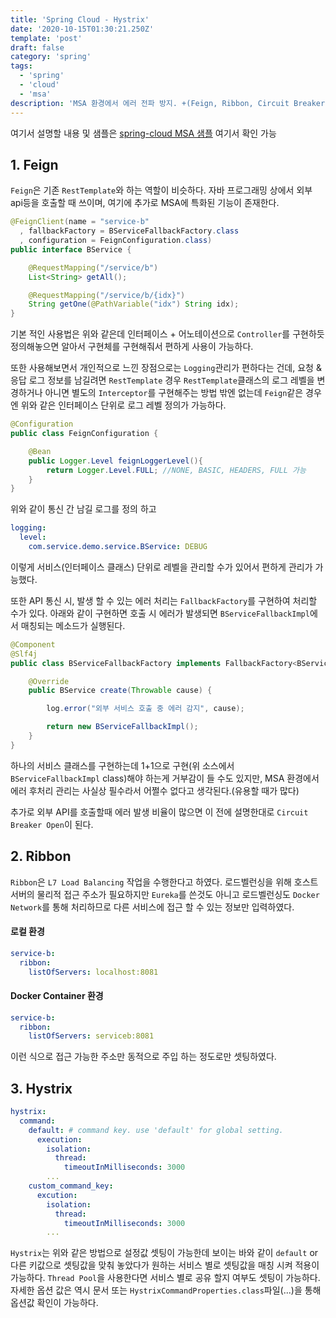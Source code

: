 ```yaml
---
title: 'Spring Cloud - Hystrix'
date: '2020-10-15T01:30:21.250Z'
template: 'post'
draft: false
category: 'spring'
tags:
  - 'spring'
  - 'cloud'
  - 'msa'
description: 'MSA 환경에서 에러 전파 방지. +(Feign, Ribbon, Circuit Breaker) 셋팅'
---
```


여기서 설명할 내용 및 샘플은 [spring-cloud MSA 샘플](https://github.com/qweasd147/spring-cloud/tree/master/service-a) 여기서 확인 가능

## 1. Feign

`Feign`은 기존 `RestTemplate`와 하는 역할이 비슷하다. 자바 프로그래밍 상에서 외부 api등을 호출할 때 쓰이며, 여기에 추가로 MSA에 특화된 기능이 존재한다.

```java
@FeignClient(name = "service-b"
  , fallbackFactory = BServiceFallbackFactory.class
  , configuration = FeignConfiguration.class)
public interface BService {

    @RequestMapping("/service/b")
    List<String> getAll();

    @RequestMapping("/service/b/{idx}")
    String getOne(@PathVariable("idx") String idx);
}
```

기본 적인 사용법은 위와 같은데 인터페이스 + 어노테이션으로 `Controller`를 구현하듯 정의해놓으면 알아서 구현체를 구현해줘서 편하게 사용이 가능하다.

또한 사용해보면서 개인적으로 느낀 장점으로는 `Logging`관리가 편하다는 건데, 요청 & 응답 로그 정보를 남길려면 `RestTemplate` 경우 `RestTemplate`클래스의 로그 레벨을 변경하거나 아니면 별도의 `Interceptor`를 구현해주는 방법 밖엔 없는데 `Feign`같은 경우엔 위와 같은 인터페이스 단위로 로그 레벨 정의가 가능하다.

```java
@Configuration
public class FeignConfiguration {

    @Bean
    public Logger.Level feignLoggerLevel(){
        return Logger.Level.FULL; //NONE, BASIC, HEADERS, FULL 가능
    }
}
```

위와 같이 통신 간 남길 로그를 정의 하고

```yml
logging:
  level:
    com.service.demo.service.BService: DEBUG
```

이렇게 서비스(인터페이스 클래스) 단위로 레벨을 관리할 수가 있어서 편하게 관리가 가능했다.

또한 API 통신 시, 발생 할 수 있는 에러 처리는 `FallbackFactory`를 구현하여 처리할 수가 있다. 아래와 같이 구현하면 호출 시 에러가 발생되면 `BServiceFallbackImpl`에서 매칭되는 메소드가 실행된다.

```java
@Component
@Slf4j
public class BServiceFallbackFactory implements FallbackFactory<BService> {

    @Override
    public BService create(Throwable cause) {

        log.error("외부 서비스 호출 중 에러 감지", cause);

        return new BServiceFallbackImpl();
    }
}
```

하나의 서비스 클래스를 구현하는데 1+1으로 구현(위 소스에서 `BServiceFallbackImpl` class)해야 하는게 거부감이 들 수도 있지만, MSA 환경에서 에러 후처리 관리는 사실상 필수라서 어쩔수 없다고 생각된다.(유용할 때가 많다)

추가로 외부 API를 호출할때 에러 발생 비율이 많으면 이 전에 설명한대로 `Circuit Breaker Open`이 된다.

## 2. Ribbon

`Ribbon`은 `L7 Load Balancing` 작업을 수행한다고 하였다. 로드벨런싱을 위해 호스트 서버의 물리적 접근 주소가 필요하지만 `Eureka`를 쓴것도 아니고 로드벨런싱도 `Docker Network`를 통해 처리하므로 다른 서비스에 접근 할 수 있는 정보만 입력하였다.

#### 로컬 환경

```yml
service-b:
  ribbon:
    listOfServers: localhost:8081
```

#### Docker Container 환경

```yml
service-b:
  ribbon:
    listOfServers: serviceb:8081
```

이런 식으로 접근 가능한 주소만 동적으로 주입 하는 정도로만 셋팅하였다.

## 3. Hystrix

```yml
hystrix:
  command:
    default: # command key. use 'default' for global setting.
      execution:
        isolation:
          thread:
            timeoutInMilliseconds: 3000
        ...
    custom_command_key:
      excution:
        isolation:
          thread:
            timeoutInMilliseconds: 3000
        ...
```

`Hystrix`는 위와 같은 방법으로 설정값 셋팅이 가능한데 보이는 바와 같이 `default` or 다른 키값으로 셋팅값을 맞춰 놓았다가 원하는 서비스 별로 셋팅값을 매칭 시켜 적용이 가능하다. `Thread Pool`을 사용한다면 서비스 별로 공유 할지 여부도 셋팅이 가능하다. 자세한 옵션 값은 역시 문서 또는 `HystrixCommandProperties.class`파일(...)을 통해 옵션값 확인이 가능하다.

